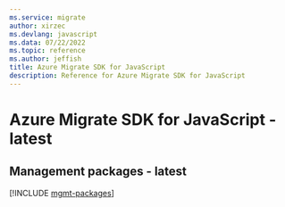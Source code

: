 ```yaml
---
ms.service: migrate
author: xirzec
ms.devlang: javascript
ms.data: 07/22/2022
ms.topic: reference
ms.author: jeffish
title: Azure Migrate SDK for JavaScript
description: Reference for Azure Migrate SDK for JavaScript
---
```

# Azure Migrate SDK for JavaScript - latest

## Management packages - latest
[!INCLUDE [mgmt-packages](migrate-mgmt-index.md)]
